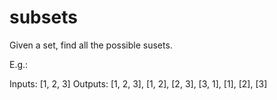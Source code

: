 # subsets

Given a set, find all the possible susets.

E.g.: 

Inputs: [1, 2, 3]
Outputs: [1, 2, 3], [1, 2], [2, 3], [3, 1], [1], [2], [3]
